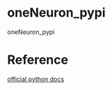# oneNeuron_pypi
oneNeuron_pypi


# Reference
[official python docs](https://packaging.python.org/tutorials/packaging-projects/)
